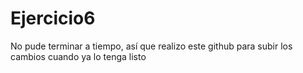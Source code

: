 # Ejercicio6

No pude terminar a tiempo, así que realizo este github para subir los cambios cuando ya lo tenga listo
